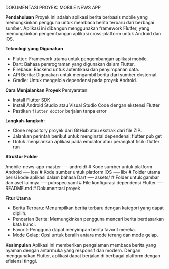 DOKUMENTASI PROYEK: MOBILE NEWS APP

**Pendahuluan**
Proyek ini adalah aplikasi berita berbasis mobile yang memungkinkan pengguna untuk membaca berita terbaru dari berbagai sumber. Aplikasi ini dibangun menggunakan framework Flutter, yang memungkinkan pengembangan aplikasi cross-platform untuk Android dan iOS.

**Teknologi yang Digunakan**
  - Flutter: Framework utama untuk pengembangan aplikasi mobile.
  - Dart: Bahasa pemrograman yang digunakan dalam Flutter.
  - Firebase: Backend untuk autentikasi dan penyimpanan data.
  - API Berita: Digunakan untuk mengambil berita dari sumber eksternal.
  - Gradle: Untuk mengelola dependensi pada proyek Android.

**Cara Menjalankan Proyek**
  Persyaratan:
  - Install Flutter SDK
  - Install Android Studio atau Visual Studio Code dengan ekstensi Flutter
  - Pastikan `flutter doctor` berjalan tanpa error

**Langkah-langkah:**
  - Clone repository proyek dari GitHub atau ekstrak dari file ZIP.
  - Jalankan perintah berikut untuk menginstal dependensi: flutter pub get
  - Untuk menjalankan aplikasi pada emulator atau perangkat fisik: flutter run

**Struktur Folder**

/mobile-news-app-master
── android/             # Kode sumber untuk platform Android
── ios/                 # Kode sumber untuk platform iOS
── lib/                 # Folder utama berisi kode aplikasi dalam bahasa Dart
── assets/              # Folder untuk gambar dan aset lainnya
── pubspec.yaml         # File konfigurasi dependensi Flutter
── README.md            # Dokumentasi proyek

**Fitur Utama**
  - Berita Terbaru: Menampilkan berita terbaru dengan kategori yang dapat dipilih.
  - Pencarian Berita: Memungkinkan pengguna mencari berita berdasarkan kata kunci.
  - Favorit: Pengguna dapat menyimpan berita favorit mereka.
  - Mode Gelap: Opsi untuk beralih antara mode terang dan mode gelap.

**Kesimpulan**
Aplikasi ini memberikan pengalaman membaca berita yang nyaman dengan antarmuka yang responsif dan modern. Dengan menggunakan Flutter, aplikasi dapat berjalan di berbagai platform dengan efisiensi tinggi.
